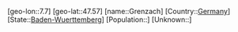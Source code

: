 ﻿---
location: [47.57,7.7]
type: City
tags:
- geo/City


SpocWebEntityId: 30571
isDeleted: false
confidential: public

---
[geo-lon::7.7]
[geo-lat::47.57]
[name::Grenzach]
[Country::[Germany](geo/Continent/Europe/Germany.md)]
[State::[Baden-Wuerttemberg](geo/Continent/Europe/Germany/Baden-Wuerttemberg.md)]
[Population::]
[Unknown::]


